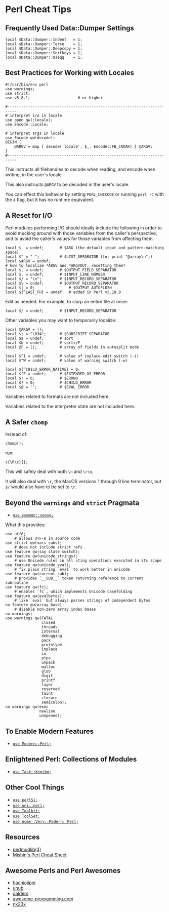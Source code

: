 # Perl Cheat Tips

## Frequently Used Data::Dumper Settings

    local $Data::Dumper::Indent   = 1;
    local $Data::Dumper::Terse    = 1;
    local $Data::Dumper::Deepcopy = 1;
    local $Data::Dumper::Sortkeys = 1;
    local $Data::Dumper::Useqq    = 1;

## Best Practices for Working with Locales

    #!/usr/bin/env perl
    use warnings;
    use strict;
    use v5.8.1;                     # or higher

    #--------------------------------------------------------------------------
    # interpret i/o in locale
    use open qw(:locale);
    use Encode::Locale;

    # interpret args in locale
    use Encode qw(decode);
    BEGIN {
        @ARGV = map { decode('locale', $_, Encode::FB_CROAK) } @ARGV;
    }
    #--------------------------------------------------------------------------

This instructs all filehandles to decode when reading, and encode when
writing, in the user's locale.

This also instructs `@ARGV` to be decoded in the user's locale.

You can effect this behavior by setting `PERL_UNICODE` or running
`perl -C` with the `A` flag, but it has no runtime equivalent.

## A Reset for I/O

Perl modules performing I/O should ideally include the following in
order to avoid mucking around with those variables from the caller's
perspective, and to avoid the caller's values for those variables from
affecting them.

```
local $_ = undef;       # $ARG (the default input and pattern-matching space)
local $" = " ";         # $LIST_SEPARATOR (for print "@array\n";)
local $ARGV = undef;
# how to localize *ARGV and *ARGVOUT, resetting them?
local $, = undef;       # $OUTPUT_FIELD_SEPARATOR
local $. = undef;       # $INPUT_LINE_NUMBER
local $/ = "\n";        # $INPUT_RECORD_SEPARATOR
local $\ = undef;       # $OUTPUT_RECORD_SEPARATOR
local $| = 0;               # $OUTPUT_AUTOFLUSH
local ${^LAST_FH} = undef;  # added in Perl v5.18.0
```

Edit as needed.  For example, to slurp an entire file at once:

```
local $/ = undef;       # $INPUT_RECORD_SEPARATOR
```

Other variables you may want to temporarily localize:

```
local @ARGV = ();
local $; = "\034";      # $SUBSCRIPT_SEPARATOR
local $a = undef;       # sort
local $b = undef;       # sort</F
local @F = ();          # array of fields in autosplit mode

local $^I = undef;      # value of inplace-edit switch (-i)
local $^W = undef;      # value of warning switch (-w)

local ${^CHILD_ERROR_NATIVE} = 0;
local $^E = undef;      # $EXTENDED_OS_ERROR
local $! = 0;           # $ERRNO
local $? = 0;           # $CHILD_ERROR
local $@ = '';          # $EVAL_ERROR
```

Variables related to formats are not included here.

Variables related to the interpreter state are not included here.

## A Safer `chomp`

Instead of:

    chomp();

run:

    s{\R\z}{};

This will safely deal with both `\n` and `\r\n`.

It will also deal with `\r`, the MacOS versions 1 through 9 line
terminator, but `$/` would also have to be set to `\r`.

## Beyond the `warnings` and `strict` Pragmata

-   [`use common::sense;`](https://metacpan.org/pod/common::sense)

What this provides:

```
use utf8;
    # allows UTF-8 in source code
use strict qw(vars subs);
    # does not include strict refs
use feature qw(say state switch);
use feature qw(unicode_strings);
    # use Unicode rules in all sting operations executed in its scope
use feature qw(unicode_eval);
    # fix plain string `eval` to work better in unicode
use feature qw(current_sub);
    # provides `__SUB__` token returning reference to current subroutine
use feature qw(fc);
    # enables `fc`, which implements Unicode casefolding
use feature qw(evalbytes);
    # like `eval` but always parses strings of independent bytes
no feature qw(array_base);
    # disable non-zero array index bases
no warnings;
use warnings qw(FATAL
                closed
                threads
                internal
                debugging
                pack
                prototype
                inplace
                io
                pipe
                unpack
                malloc
                glob
                digit
                printf
                layer
                reserved
                taint
                closure
                semicolon);
no warnings qw(exec
               newline
               unopened);
```

## To Enable Modern Features

-   [`use Modern::Perl;`](https://metacpan.org/pod/Modern::Perl)

## Enlightened Perl: Collections of Modules

-   [`use Task::Kensho;`](https://metacpan.org/pod/Task::Kensho)

## Other Cool Things

-   [`use perl5i;`](https://metacpan.org/pod/perl5i)
-   [`use uni::perl;`](https://metacpan.org/pod/release/MONS/uni-perl-0.03/lib/uni/perl.pm)
-   [`use Toolkit;`](https://metacpan.org/pod/Toolkit)
-   [`use ToolSet;`](https://metacpan.org/pod/ToolSet)
-   [`use Acme::Very::Modern::Perl;`](https://metacpan.org/pod/Acme::Very::Modern::Perl)

## Resources

-   [perlmodlib(3)](https://perldoc.perl.org/perlmodlib.html)
-   [Mishin's Perl Cheat Sheet](https://www.cheatography.com/mishin/cheat-sheets/perlcheat/)

## Awesome Perls and Perl Awesomes

-   [hachiojipm](https://github.com/hachiojipm/awesome-perl)
-   [uhub](https://github.com/uhub/awesome-perl)
-   [oalders](https://github.com/oalders/awesome-perl)
-   [awesome-programming.com](https://perl.awesome-programming.com/)
-   [nk23x](https://gitlab.com/nk23x/awesome-perl)
